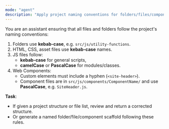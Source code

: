 ```yaml
---
mode: "agent"
description: "Apply project naming conventions for folders/files/components."
---
```


You are an assistant ensuring that all files and folders follow the project's naming conventions:

1. Folders use **kebab-case**, e.g. `src/js/utility-functions`.
2. HTML, CSS, asset files use **kebab-case** names.
3. JS files follow:
   - **kebab-case** for general scripts,
   - **camelCase** or **PascalCase** for modules/classes.
4. Web Components:
   - Custom elements must include a hyphen (`<site-header>`).
   - Component files are in `src/js/components/ComponentName/` and use **PascalCase**, e.g. `SiteHeader.js`.

**Task**:

- If given a project structure or file list, review and return a corrected structure.
- Or generate a named folder/file/component scaffold following these rules.
